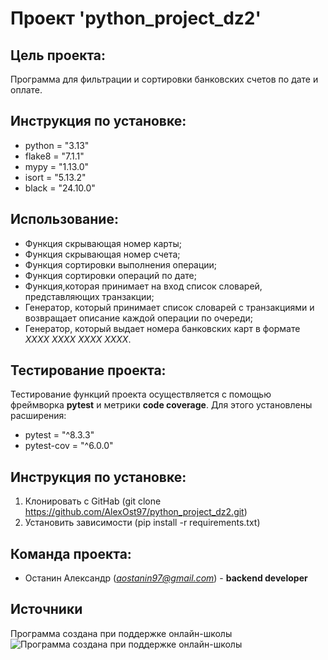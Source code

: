 # Проект 'python_project_dz2'

## Цель проекта:

Программа для фильтрации и сортировки банковских счетов по дате и оплате.

## Инструкция по установке:

- python = "3.13"
- flake8 = "7.1.1"
- mypy = "1.13.0"
- isort = "5.13.2"
- black = "24.10.0"

## Использование:

- Функция скрывающая номер карты;
- Функция скрывающая номер счета;
- Функция сортировки выполнения операции;
- Функция сортировки операций по дате;
- Функция,которая принимает на вход список словарей, представляющих транзакции;
- Генератор, который принимает список словарей с транзакциями и возвращает описание каждой операции по очереди;
- Генератор, который выдает номера банковских карт в формате *XXXX XXXX XXXX XXXX*.

## Тестирование проекта:

Тестирование функций проекта осуществляется с помощью фреймворка **pytest** и метрики **code coverage**.
Для этого установлены расширения:
- pytest = "^8.3.3"
- pytest-cov = "^6.0.0"

## Инструкция по установке:

1. Клонировать с GitHab (git clone https://github.com/AlexOst97/python_project_dz2.git)
2. Установить зависимости (pip install -r requirements.txt)

## Команда проекта:

- Останин Александр (*aostanin97@gmail.com*) - **backend developer** 

## Источники

Программа создана при поддержке онлайн-школы
![Программа создана при поддержке онлайн-школы](https://digital-academy.ru/foto/school/skypro-2.png)